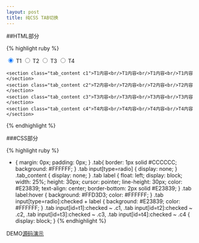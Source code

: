 ```yaml
---
layout: post
title: 纯CSS TAB切换
---
```


##HTML部分

{% highlight ruby %}
<div class="tab">
    <input type="radio" name="radio" id="t1" checked />
    <label for="t1">T1</label>
    <input type="radio" name="radio" id="t2" />
    <label for="t2">T2</label>
    <input type="radio" name="radio" id="t3" />
    <label for="t3">T3</label>
    <input type="radio" name="radio" id="t4" />
    <label for="t4">T4</label>
    
    <section class="tab_content c1">T1内容<br/>T1内容<br/>T1内容<br/>T1内容</section>
    <section class="tab_content c2">T2内容<br/>T2内容<br/>T2内容<br/>T2内容</section>
    <section class="tab_content c3">T3内容<br/>T3内容<br/>T3内容<br/>T3内容</section>
    <section class="tab_content c4">T4内容<br/>T4内容<br/>T4内容<br/>T4内容</section>
</div>
{% endhighlight %}

###CSS部分

{% highlight ruby %}
* {
    margin: 0px;
    padding: 0px;
}
.tab{
    border: 1px solid #CCCCCC;
    background: #FFFFFF;
}
.tab input[type=radio] {
    display: none;
}
.tab_content {
    display: none;
}
.tab label {
    float: left;
    display: block;
    width: 25%;
    height: 30px;
    cursor: pointer;
    line-height: 30px;
    color: #E23839;
    text-align: center;
    border-bottom: 2px solid #E23839;
}
.tab label:hover {
    background: #FFD3D3;
    color: #FFFFFF;
}
.tab input[type=radio]:checked + label {
    background: #E23839;
    color: #FFFFFF;
}
.tab input[id=t1]:checked ~ .c1,
.tab input[id=t2]:checked ~ .c2,
.tab input[id=t3]:checked ~ .c3,
.tab input[id=t4]:checked ~ .c4 {
    display: block;
}
{% endhighlight %}

DEMO[源码演示](http://runjs.cn/detail/54mbhkdl)
